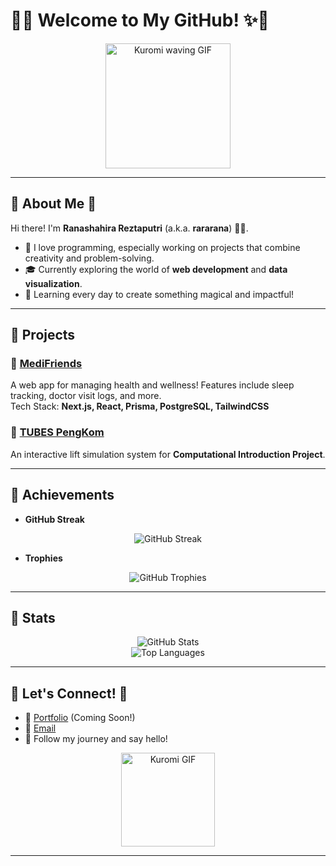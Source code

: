 # 🎀✨ Welcome to My GitHub! ✨🎀  

<div align="center">
  <img src="https://media.giphy.com/media/l4FGuhL4U2WyjdkaY/giphy.gif" alt="Kuromi waving GIF" width="200">
</div>

---

## 🖤 About Me 🖤  
Hi there! I'm **Ranashahira Reztaputri** (a.k.a. **rararana**) 👩‍💻.  
- 🌸 I love programming, especially working on projects that combine creativity and problem-solving.  
- 🎓 Currently exploring the world of **web development** and **data visualization**.  
- 🌈 Learning every day to create something magical and impactful!  

---

## 📂 Projects  

### 🏥 [MediFriends](https://github.com/rararana/16_MediFriends)  
A web app for managing health and wellness! Features include sleep tracking, doctor visit logs, and more.  
Tech Stack: **Next.js, React, Prisma, PostgreSQL, TailwindCSS**  

### 🚀 [TUBES PengKom](https://github.com/rararana/TUBES-PENGKOM)  
An interactive lift simulation system for **Computational Introduction Project**.  

---

## 🎯 Achievements  
- **GitHub Streak**  
<div align="center">
  <img src="https://streak-stats.demolab.com/?user=rararana&theme=radical&hide_border=true" alt="GitHub Streak">
</div>

- **Trophies**  
<div align="center">
  <img src="https://github-profile-trophy.vercel.app/?username=rararana&theme=radical&no-frame=true" alt="GitHub Trophies">
</div>

---

## 🌟 Stats  
<div align="center">
  <img src="https://github-readme-stats.vercel.app/api?username=rararana&show_icons=true&theme=radical" alt="GitHub Stats">
  <br>
  <img src="https://github-readme-stats.vercel.app/api/top-langs/?username=rararana&layout=compact&theme=radical" alt="Top Languages">
</div>

---

## 🎀 Let's Connect! 🎀  
- 🌸 [Portfolio](#) (Coming Soon!)
- 💌 [Email](mailto:youremail@example.com)  
- 🖤 Follow my journey and say hello!  

<div align="center">
  <img src="https://media.giphy.com/media/1zlK1gupit32PB3w8o/giphy.gif" alt="Kuromi GIF" width="150">
</div>

---
